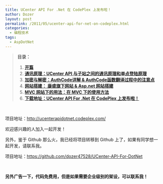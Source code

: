 ```yaml
---
title: UCenter API For .Net 在 CodePlex 上发布啦！
author: Dozer
layout: post
permalink: /2011/05/ucenter-api-for-net-on-codeplex.html
categories:
  - 编程技术
tags:
  - AspDotNet
---
```

> **目录：**
> 
> 1.  <a href="/2011/01/ucenter-api-in-depth-1st.html" target="_blank"><strong>开篇</strong></a>
> 2.  <a href="/2011/01/ucenter-api-in-depth-2nd.html" target="_blank"><strong>通讯原理：UCenter API 与子站之间的通讯原理和单点登陆原理</strong></a>
> 3.  <a href="/2011/01/ucenter-api-in-depth-3rd.html" target="_blank"><strong>加密与解密：AuthCode详解 & AuthCode函数翻译过程中的注意点</strong></a>
> 4.  **<a href="/2011/02/ucenter-api-in-depth-4th.html" target="_blank">网站搭建： 康盛旗下网站 & Asp.net 网站搭建</a>**
> 5.  **<a href="/2011/04/ucenter-api-in-depth-5th.html" target="_blank">MVC 网站下的用法：在 MVC 下的使用方法</a>**
> 6.  **<a href="/2011/05/ucenter-api-for-net-on-codeplex.html" target="_blank">下载地址：UCenter API For .Net 在 CodePlex 上发布啦！</a>**

&nbsp;

项目地址：<http://ucenterapidotnet.codeplex.com/>

欢迎感兴趣的人加入一起开发！

另外，鉴于 Github 那么火，我已经将项目转移到 Github 上了，如果有同学想一起开发，请联系我。

项目地址：<https://github.com/dozer47528/UCenter-API-For-DotNet>

&nbsp;

**另外广告一下，代码免费用，但是如果需要企业级别的架设，可以联系我！**

